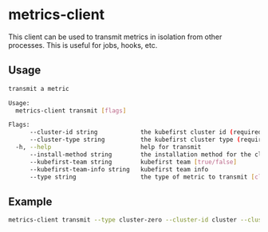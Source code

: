 # metrics-client

This client can be used to transmit metrics in isolation from other processes. This is useful for jobs, hooks, etc.

## Usage

```bash
transmit a metric

Usage:
  metrics-client transmit [flags]

Flags:
      --cluster-id string            the kubefirst cluster id (required)
      --cluster-type string          the kubefirst cluster type (required)
  -h, --help                         help for transmit
      --install-method string        the installation method for the cluster
      --kubefirst-team string        kubefirst team [true/false]
      --kubefirst-team-info string   kubefirst team info
      --type string                  the type of metric to transmit [cluster-zero] (required)
```

## Example

```bash
metrics-client transmit --type cluster-zero --cluster-id cluster --cluster-type mgmt --install-method helm
```
